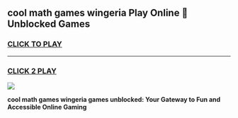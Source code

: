 
## cool math games wingeria Play Online 👋 Unblocked Games
<h3>
<a href="https://news.freeplayer.one?title=cool_math_games_wingeria&ref=17CMG">CLICK TO PLAY</a></h3>
<hr>

<h3>
<a href="https://news.freeplayer.one?title=cool_math_games_wingeria&ref=17CMG">CLICK 2 PLAY</a>
  
</h3>

<a href="https://news.freeplayer.one?title=cool_math_games_wingeria&ref=17CMG/"><img src="https://clearcache.store/games.png"></a>


**cool math games wingeria games unblocked: Your Gateway to Fun and Accessible Online Gaming**
